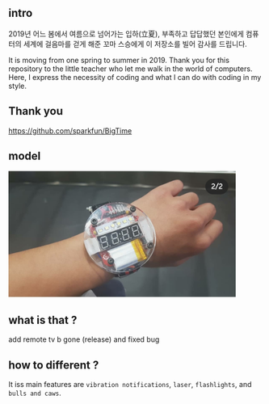 ## intro

2019년 어느 봄에서 여름으로 넘어가는 입하(立夏), 부족하고 답답했던 본인에게 컴퓨터의 세계에 걸음마를 걷게 해준 꼬마 스승에게 이 저장소를 빌어 감사를 드립니다.

It is moving from one spring to summer in 2019. Thank you for this repository to the little teacher who let me walk in the world of computers. Here, I express the necessity of coding and what I can do with coding in my style.

## Thank you

https://github.com/sparkfun/BigTime

## model

<img src="./BigTime-sunghwan.jpg" height="250px" width="450px">

## what is that ?

add remote tv b gone (release) and fixed bug 

## how to different ?

It iss main features are `vibration notifications`, `laser`, `flashlights`, and `bulls and caws`.